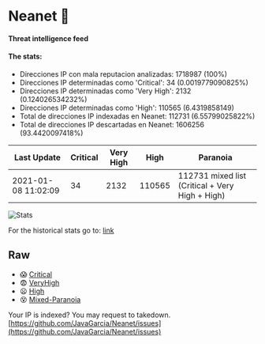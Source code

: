 # Neanet :hocho:
#### Threat intelligence feed
#### The stats:

- Direcciones IP con mala reputacion analizadas: 1718987 (100%)
- Direcciones IP determinadas como 'Critical':  34 (0.0019779090825%)
- Direcciones IP determinadas como 'Very High':  2132 (0.124026534232%)
- Direcciones IP determinadas como 'High':  110565 (6.4319858149)
- Total de direcciones IP indexadas en Neanet:  112731 (6.55799025822%)
- Total de direcciones IP descartadas en Neanet:  1606256 (93.4420097418%)

| Last Update | Critical | Very High | High | Paranoia |
| --- | --- | --- | --- | --- |
| 2021-01-08 11:02:09 | 34 | 2132 | 110565 | 112731 mixed list (Critical + Very High + High)|

![Stats](https://docs.google.com/spreadsheets/d/e/2PACX-1vSnaNMIXVabIpDJjufMlzH7poXnshF3mgd8Is1g9ytUEzVsP5my4Trn8f-xkoLLQ38xpL3HtmUexLo6/pubchart?oid=501124687&format=image)

For the historical stats go to: [link](/stats.csv)
## Raw
- :scream: [Critical](https://raw.githubusercontent.com/JavaGarcia/Neanet/master/blacklists/neanet_critical.txt)
- :fearful: [VeryHigh](https://raw.githubusercontent.com/JavaGarcia/Neanet/master/blacklists/neanet_veryHigh.txtt)
- :frowning: [High](https://raw.githubusercontent.com/JavaGarcia/Neanet/master/blacklists/neanet_high.txt)
- :dizzy_face: [Mixed-Paranoia](https://raw.githubusercontent.com/JavaGarcia/Neanet/master/blacklists/neanet_all.txt)


Your IP is indexed? You may request to takedown. [https://github.com/JavaGarcia/Neanet/issues](https://github.com/JavaGarcia/Neanet/issues)

















































































































































































































































































































































































































































































































































































































































































































































































































































































































































































































































































































































































































































































































































































































































































































































































































































































































































































































































































































































































































































































































































































































































































































































































































































































































































































































































































































































































































































































































































































































































































































































































































































































































































































































































































